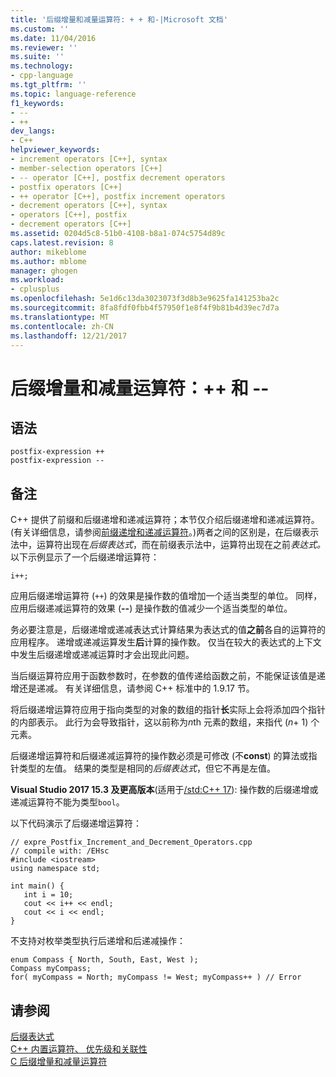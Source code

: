```yaml
---
title: '后缀增量和减量运算符: + + 和-|Microsoft 文档'
ms.custom: ''
ms.date: 11/04/2016
ms.reviewer: ''
ms.suite: ''
ms.technology:
- cpp-language
ms.tgt_pltfrm: ''
ms.topic: language-reference
f1_keywords:
- --
- ++
dev_langs:
- C++
helpviewer_keywords:
- increment operators [C++], syntax
- member-selection operators [C++]
- -- operator [C++], postfix decrement operators
- postfix operators [C++]
- ++ operator [C++], postfix increment operators
- decrement operators [C++], syntax
- operators [C++], postfix
- decrement operators [C++]
ms.assetid: 0204d5c8-51b0-4108-b8a1-074c5754d89c
caps.latest.revision: 8
author: mikeblome
ms.author: mblome
manager: ghogen
ms.workload:
- cplusplus
ms.openlocfilehash: 5e1d6c13da3023073f3d8b3e9625fa141253ba2c
ms.sourcegitcommit: 8fa8fdf0fbb4f57950f1e8f4f9b81b4d39ec7d7a
ms.translationtype: MT
ms.contentlocale: zh-CN
ms.lasthandoff: 12/21/2017
---
```

# <a name="postfix-increment-and-decrement-operators--and---"></a>后缀增量和减量运算符：++ 和 --
## <a name="syntax"></a>语法  
  
```  
postfix-expression ++  
postfix-expression --  
```  
  
## <a name="remarks"></a>备注  
 C++ 提供了前缀和后缀递增和递减运算符；本节仅介绍后缀递增和递减运算符。 (有关详细信息，请参阅[前缀递增和递减运算符](../cpp/prefix-increment-and-decrement-operators-increment-and-decrement.md)。)两者之间的区别是，在后缀表示法中，运算符出现在*后缀表达式*，而在前缀表示法中，运算符出现在之前*表达式。* 以下示例显示了一个后缀递增运算符：  
  
```  
i++;  
```  
  
 应用后缀递增运算符 (`++`) 的效果是操作数的值增加一个适当类型的单位。 同样，应用后缀递减运算符的效果 (**--**) 是操作数的值减少一个适当类型的单位。  
  
 务必要注意是，后缀递增或递减表达式计算结果为表达式的值**之前**各自的运算符的应用程序。 递增或递减运算发生**后**计算的操作数。 仅当在较大的表达式的上下文中发生后缀递增或递减运算时才会出现此问题。  
  
 当后缀运算符应用于函数参数时，在参数的值传递给函数之前，不能保证该值是递增还是递减。  有关详细信息，请参阅 C++ 标准中的 1.9.17 节。  
  
 将后缀递增运算符应用于指向类型的对象的数组的指针**长**实际上会将添加四个指针的内部表示。 此行为会导致指针，这以前称为*n*th 元素的数组，来指代 (*n*+ 1) 个元素。  
  
 后缀递增运算符和后缀递减运算符的操作数必须是可修改 (不**const**) 的算法或指针类型的左值。 结果的类型是相同的*后缀表达式*，但它不再是左值。  
  
**Visual Studio 2017 15.3 及更高版本**(适用于[/std:C++ 17](../build/reference/std-specify-language-standard-version.md)): 操作数的后缀递增或递减运算符不能为类型`bool`。
  
 以下代码演示了后缀递增运算符：  
  
```  
// expre_Postfix_Increment_and_Decrement_Operators.cpp  
// compile with: /EHsc  
#include <iostream>  
using namespace std;  
  
int main() {  
   int i = 10;  
   cout << i++ << endl;  
   cout << i << endl;  
}  
```  
  
 不支持对枚举类型执行后递增和后递减操作：  
  
```  
enum Compass { North, South, East, West );  
Compass myCompass;  
for( myCompass = North; myCompass != West; myCompass++ ) // Error  
```  
  
## <a name="see-also"></a>请参阅  
 [后缀表达式](../cpp/postfix-expressions.md)   
 [C++ 内置运算符、 优先级和关联性](../cpp/cpp-built-in-operators-precedence-and-associativity.md)   
 [C 后缀增量和减量运算符](../c-language/c-postfix-increment-and-decrement-operators.md)